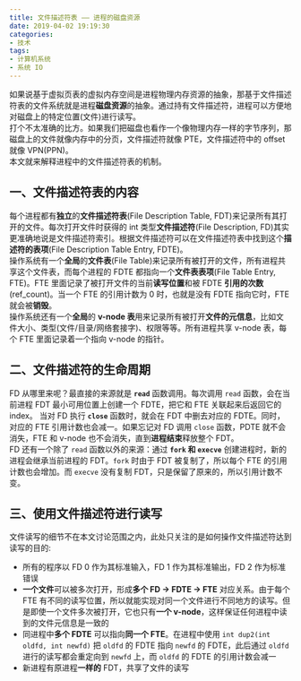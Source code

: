 ```yaml
---
title: 文件描述符表 —— 进程的磁盘资源
date: 2019-04-02 19:19:30
categories:
- 技术
tags:
- 计算机系统
- 系统 IO
---
```


如果说基于虚拟页表的虚拟内存空间是进程物理内存资源的抽象，那基于文件描述符表的文件系统就是进程**磁盘资源**的抽象。通过持有文件描述符，进程可以方便地对磁盘上的特定位置(文件)进行读写。  
打个不太准确的比方。如果我们把磁盘也看作一个像物理内存一样的字节序列，那磁盘上的文件就像内存中的分页，文件描述符就像 PTE，文件描述符中的 offset 就像 VPN(PPN)。  
本文就来解释进程中的文件描述符表的机制。
<!--more-->

## 一、文件描述符表的内容
每个进程都有**独立**的**文件描述符表**(File Description Table, FDT)来记录所有其打开的文件。每次打开文件时获得的 int 类型**文件描述符**(File Description, FD)其实更准确地说是文件描述符索引。根据文件描述符可以在文件描述符表中找到这个**描述符的表项**(File Description Table Entry, FDTE)。  
操作系统有一个**全局**的**文件表**(File Table)来记录所有被打开的文件，所有进程共享这个文件表，而每个进程的 FDTE 都指向一个**文件表表项**(File Table Entry, FTE)。FTE 里面记录了被打开文件的当前**读写位置**和被 FDTE **引用的次数**(ref_count)。当一个 FTE 的引用计数为 0 时，也就是没有 FDTE 指向它时，FTE 就会被**销毁**。  
操作系统还有一个**全局**的 **v-node 表**用来记录所有被打开**文件的元信息**，比如文件大小、类型(文件/目录/网络套接字)、权限等等。所有进程共享 v-node 表，每个 FTE 里面记录着一个指向 v-node 的指针。 

## 二、文件描述符的生命周期
FD 从哪里来呢？最直接的来源就是 **`read`** 函数调用。每次调用 `read` 函数，会在当前进程 FDT 最小可用位置上创建一个 FDTE，把它和 FTE 关联起来后返回它的 index。
当对 FD 执行 **`close`** 函数时，就会在 FDT 中删去对应的 FDTE。同时，对应的 FTE 引用计数也会减一。如果忘记对 FD 调用 `close` 函数，PDTE 就不会消失，FTE 和 v-node 也不会消失，直到**进程结束**释放整个 FDT。  
FD 还有一个除了 `read` 函数以外的来源：通过 **`fork` 和 `execve`** 创建进程时，新的进程会继承当前进程的 FDT。`fork` 时由于 FDT 被复制了，所以每个 FTE 的引用计数也会增加。而 `execve` 没有复制 FDT，只是保留了原来的，所以引用计数不变。  

## 三、使用文件描述符进行读写
文件读写的细节不在本文讨论范围之内，此处只关注的是如何操作文件描述符达到读写的目的:  
- 所有的程序以 FD 0 作为其标准输入，FD 1 作为其标准输出，FD 2 作为标准错误
- **一个文件**可以被多次打开，形成**多个 FD -> FDTE -> FTE** 对应关系。由于每个 FTE 有不同的读写位置，所以就能实现对同一个文件进行不同地方的读写。但是即使一个文件多次被打开，它也只有**一个 v-node**，这样保证任何进程中读到的文件元信息是一致的
- 同进程中**多个 FDTE** 可以指向**同一个 FTE**。在进程中使用 `int dup2(int oldfd, int newfd)` 把 `oldfd` 的 FDTE 指向 `newfd` 的 FDTE，此后通过 `oldfd` 进行的读写都会重定向到 `newfd` 上，而 `oldfd` 的 FDTE 的引用计数会减一
- 新进程有原进程**一样的** FDT，共享了文件的读写

